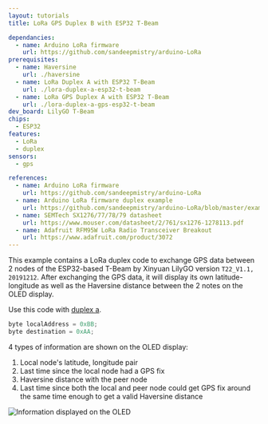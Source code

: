 ```yaml
---
layout: tutorials
title: LoRa GPS Duplex B with ESP32 T-Beam

dependancies:
  - name: Arduino LoRa firmware
    url: https://github.com/sandeepmistry/arduino-LoRa
prerequisites:
  - name: Haversine
    url: ./haversine
  - name: LoRa Duplex A with ESP32 T-Beam
    url: ./lora-duplex-a-esp32-t-beam
  - name: LoRa GPS Duplex A with ESP32 T-Beam
    url: ./lora-duplex-a-gps-esp32-t-beam
dev_board: LilyGO T-Beam
chips:
  - ESP32
features:
  - LoRa
  - duplex
sensors:
  - gps

references:
  - name: Arduino LoRa firmware
    url: https://github.com/sandeepmistry/arduino-LoRa
  - name: Arduino LoRa firmware duplex example
    url: https://github.com/sandeepmistry/arduino-LoRa/blob/master/examples/LoRaDuplex/LoRaDuplex.ino
  - name: SEMTech SX1276/77/78/79 datasheet
    url: https://www.mouser.com/datasheet/2/761/sx1276-1278113.pdf
  - name: Adafruit RFM95W LoRa Radio Transceiver Breakout
    url: https://www.adafruit.com/product/3072
---
```


This example contains a LoRa duplex code to exchange GPS data between 2 nodes of the ESP32-based T-Beam by Xinyuan LilyGO version `T22_V1.1, 20191212`. After exchanging the GPS data, it will display its own latitude-longitude as well as the Haversine distance between the 2 notes on the OLED display.

Use this code with [duplex a](lora-duplex-a-gps-esp32-t-beam).

```c
byte localAddress = 0xBB;
byte destination = 0xAA;
```

4 types of information are shown on the OLED display:

1. Local node's latitude, longitude pair
1. Last time since the local node had a GPS fix
1. Haversine distance with the peer node
1. Last time since both the local and peer node could get GPS fix around the same time enough to get a valid Haversine distance

<img src="{{ site.url }}/assets/images/tutorials/lora-duplex-gps-esp32-t-beam-info.jpg" alt="Information displayed on the OLED">
